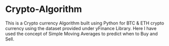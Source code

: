 # Crypto-Algorithm
This is a Crypto currency Algorithm built using Python for BTC &amp; ETH crypto currency using the dataset provided under yFinance Library. Here l have used the concept of Simple Moving Averages to predict when to Buy and Sell.
